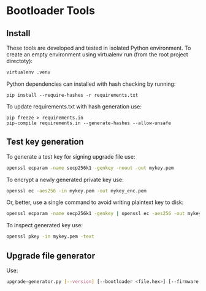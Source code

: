 # Bootloader Tools

## Install

These tools are developed and tested in isolated Python environment. To create an empty environment using virtualenv run (from the root project directoty):

```bash
virtualenv .venv
```

Python dependencies can installed with hash checking by running:

```
pip install --require-hashes -r requirements.txt
```

To update requirements.txt with hash generation use:

```
pip freeze > requirements.in
pip-compile requirements.in --generate-hashes --allow-unsafe
```

## Test key generation

To generate a test key for signing upgrade file use:

```bash
openssl ecparam -name secp256k1 -genkey -noout -out mykey.pem
```

To encrypt a newly generated private key use:

```bash
openssl ec -aes256 -in mykey.pem -out mykey_enc.pem
```

Or, better, use a single command to avoid writing plaintext key to disk:

```bash
openssl ecparam -name secp256k1 -genkey | openssl ec -aes256 -out mykey.pem
```

To inspect generated key use:

```bash
openssl pkey -in mykey.pem -text

```

## Upgrade file generator

Use:

```bash
upgrade-generator.py [--version] [--bootloader <file.hex>] [--firmware <file.hex>] [--sign <keyfile.pem> [--passphrase <"passphrase"> | --ask-passphrase]] <upgrade_file.ext>
```


